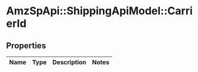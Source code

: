 # AmzSpApi::ShippingApiModel::CarrierId

## Properties
Name | Type | Description | Notes
------------ | ------------- | ------------- | -------------

